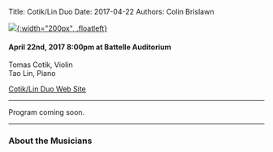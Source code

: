 Title: Cotik/Lin Duo
Date: 2017-04-22
Authors: Colin Brislawn

[![ ]({filename}/images/2015-2016/StephenBeus200.jpg){:width="200px", .floatleft}]({filename}./Cotik-Lin.md)

#### April 22nd, 2017 8:00pm at Battelle Auditorium

Tomas Cotik, Violin <br>
Tao Lin, Piano


[Cotik/Lin Duo Web Site](http://www.tomascotik.com/ensambles/cotik-lin-duo-1)

---

Program coming soon.

---

### About the Musicians

